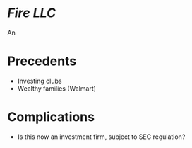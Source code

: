 # *Fire* *LLC*

An

# Precedents
* Investing clubs
* Wealthy families (Walmart)

# Complications
* Is this now an investment firm, subject to SEC regulation?
